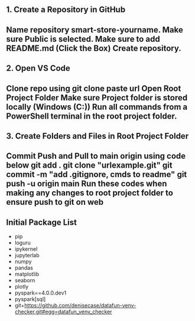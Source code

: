 ## 1. Create a Repository in GitHub
Name repository smart-store-yourname.
Make sure Public is selected.
Make sure to add README.md (Click the Box)
Create repository.
---
## 2. Open VS Code 
Clone repo using git clone paste url
Open Root Project Folder 
Make sure Project folder is stored locally (Windows (C:))
Run all commands from a PowerShell terminal in the root project folder.
---
## 3. Create Folders and Files in Root Project Folder
Commit Push and Pull to main origin using code below
git add .
git clone "urlexample.git"
git commit -m "add .gitignore, cmds to readme"
git push -u origin main
Run these codes when making any changes to root project folder to ensure push to git on web
---
## Initial Package List

- pip
- loguru
- ipykernel
- jupyterlab
- numpy
- pandas
- matplotlib
- seaborn
- plotly
- pyspark==4.0.0.dev1
- pyspark[sql]
- git+https://github.com/denisecase/datafun-venv-checker.git#egg=datafun_venv_checker